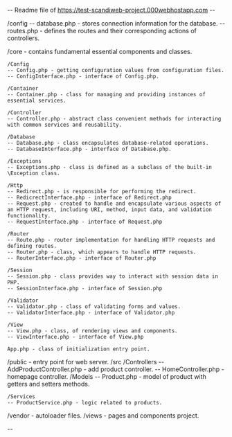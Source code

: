 -- Readme file of https://test-scandiweb-project.000webhostapp.com --

/config
-- database.php - stores connection information for the database.
-- routes.php - defines the routes and their corresponding actions of controllers.

/core - contains fundamental essential components and classes.

    /Config
    -- Config.php - getting configuration values from configuration files.
    -- ConfigInterface.php - interface of Config.php.

    /Container
    -- Container.php - class for managing and providing instances of essential services.

    /Controller
    -- Controller.php - abstract class convenient methods for interacting with common services and reusability.

    /Database
    -- Database.php - class encapsulates database-related operations.
    -- DatabaseInterface.php - interface of Database.php.

    /Exceptions
    -- Exceptions.php - class is defined as a subclass of the built-in \Exception class.

    /Http
    -- Redirect.php - is responsible for performing the redirect.
    -- RedicrectInterface.php - interface of Redirect.php
    -- Request.php - created to handle and encapsulate various aspects of an HTTP request, including URI, method, input data, and validation 		functionality.
    -- RequestInterface.php - interface of Request.php

    /Router
    -- Route.php - router implementation for handling HTTP requests and defining routes.
    -- Router.php - class, which appears to handle HTTP requests.
    -- RouterInterface.php - interface of Router.php

    /Session
    -- Session.php - class provides way to interact with session data in PHP.
    -- SessionInterface.php - interface of Session.php

    /Validator
    -- Validator.php - class of validating forms and values.
    -- ValidatorInterface.php - interface of Validator.php

    /View
    -- View.php - class, of rendering views and components.
    -- ViewInterface.php - interface of View.php

    App.php - class of initialization entry point.

/public - entry point for web server.
/src
/Controllers
-- AddProductController.php - add product controller.
-- HomeController.php - homepage controller.
/Models
-- Product.php - model of product with getters and setters methods.

    /Services
    -- ProductService.php - logic related to products.

/vendor - autoloader files.
/views - pages and components project.

--
